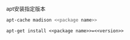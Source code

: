 apt安装指定版本

```sh
apt-cache madison <<package name>>
```

```
apt-get install <<package name>>=<<version>>
```

